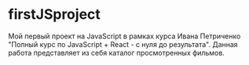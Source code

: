 # firstJSproject

Мой первый проект на JavaScript в рамках курса Ивана Петриченко "Полный курс по JavaScript + React - с нуля до результата". 
Данная работа представляет из себя каталог просмотренных фильмов.
